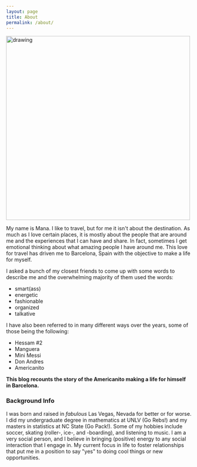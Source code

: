 ```yaml
---
layout: page
title: About
permalink: /about/
---
```


<img src="https://raw.githubusercontent.com/manaaziz/manaaziz.github.io/master/images/aboutpic.png" alt="drawing" width="500"/> 

My name is Mana. I like to travel, but for me it isn't about the destination. As much as I love certain places, it is mostly about the people that are around me and the experiences that I can have and share. In fact, sometimes I get emotional thinking about what amazing people I have around me. This love for travel has driven me to Barcelona, Spain with the objective to make a life for myself. 

I asked a bunch of my closest friends to come up with some words to describe me and the overwhelming majority of them used the words: 
* smart(ass)  
* energetic  
* fashionable  
* organized  
* talkative  

I have also been referred to in many different ways over the years, some of those being the following:
* Hessam #2
* Manguera
* Mini Messi
* Don Andres
* Americanito

**This blog recounts the story of the Americanito making a life for himself in Barcelona.**

### Background Info

I was born and raised in *fabulous* Las Vegas, Nevada for better or for worse. I did my undergraduate degree in mathematics at UNLV (Go Rebs!) and my masters in statistics at NC State (Go Pack!). Some of my hobbies include soccer, skating (roller-, ice-, and -boarding), and listening to music. I am a very social person, and I believe in bringing (positive) energy to any social interaction that I engage in. My current focus in life to foster relationships that put me in a position to say "yes" to doing cool things or new opportunities.
